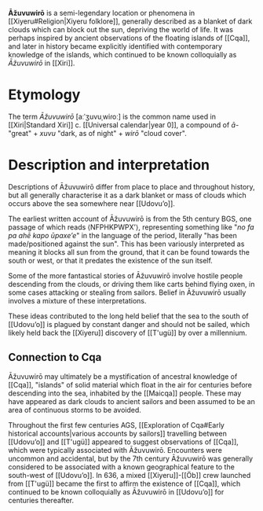 **Āžuvuwirō** is a semi-legendary location or phenomena in [[Xiyeru#Religion|Xiyeru folklore]], generally described as a blanket of dark clouds which can block out the sun, depriving the world of life. It was perhaps inspired by ancient observations of the floating islands of [[Cqa]], and later in history became explicitly identified with contemporary knowledge of the islands, which  continued to be known colloquially as *Āžuvuwirō* in [[Xiri]].
# Etymology
The term *Āžuvuwirō* [aːˈʒuvuˌwiɾoː] is the common name used in [[Xiri|Standard Xiri]] c. [[Universal calendar|year 0]], a compound of *ā-* "great" + *xuvu* "dark, as of night" + *wirō* "cloud cover".
# Description and interpretation
Descriptions of Āžuvuwirō differ from place to place and throughout history, but all generally characterise it as a dark blanket or mass of clouds which occurs above the sea somewhere near [[Udovuʼo]].

The earliest written account of Āžuvuwirō is from the 5th century BGS, one passage of which reads ⟨NFPHKPWPXʼ⟩, representing something like "*no fa pa ahē kapo ūpaxeʼe*" in the language of the period, literally "has been made/positioned against the sun". This has been variously interpreted as meaning it blocks all sun from the ground, that it can be found towards the south or west, or that it predates the existence of the sun itself.

Some of the more fantastical stories of Āžuvuwirō involve hostile people descending from the clouds, or driving them like carts behind flying oxen, in some cases attacking or stealing from sailors. Belief in Āžuvuwirō usually involves a mixture of these interpretations.

These ideas contributed to the long held belief that the sea to the south of [[Udovuʼo]] is plagued by constant danger and should not be sailed, which likely held back the [[Xiyeru]] discovery of [[T'ugü]] by over a millennium.
## Connection to Cqa
Āžuvuwirō may ultimately be a mystification of ancestral knowledge of [[Cqa]], "islands" of solid material which float in the air for centuries before descending into the sea, inhabited by the [[Maicqa]] people. These may have appeared as dark clouds to ancient sailors and been assumed to be an area of continuous storms to be avoided.

Throughout the first few centuries AGS, [[Exploration of Cqa#Early historical accounts|various accounts by sailors]] travelling between [[Udovuʼo]] and [[T'ugü]] appeared to suggest observations of [[Cqa]], which were typically associated with Āžuvuwirō. Encounters were uncommon and accidental, but by the 7th century Āžuvuwirō was generally considered to be associated with a known geographical feature to the south-west of [[Udovuʼo]]. In 636, a mixed [[Xiyeru]]-[[Öb]] crew launched from [[T'ugü]] became the first to affirm the existence of [[Cqa]], which continued to be known colloquially as Āžuvuwirō in [[Udovuʼo]] for centuries thereafter.